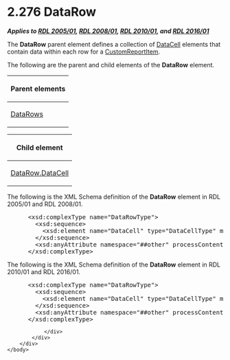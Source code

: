 <html dir="LTR" xmlns:mshelp="http://msdn.microsoft.com/mshelp" xmlns:ddue="http://ddue.schemas.microsoft.com/authoring/2003/5" xmlns:xlink="http://www.w3.org/1999/xlink" xmlns:tool="http://www.microsoft.com/tooltip">
    <head>
        <meta http-equiv="Content-Type" content="text/html; CHARSET=utf-8"></meta>
        <meta name="save" content="history"></meta>
        <title>2.276 DataRow</title>
        <xml>
            <mshelp:toctitle title="2.276 DataRow"></mshelp:toctitle>
            <mshelp:rltitle title="[MS-RDL]: DataRow"></mshelp:rltitle>
            <mshelp:keyword index="A" term="e594b317-1358-4af1-b555-a153daf8fc72"></mshelp:keyword>
            <mshelp:attr name="DCSext.ContentType" value="open specification"></mshelp:attr>
            <mshelp:attr name="AssetID" value="e594b317-1358-4af1-b555-a153daf8fc72"></mshelp:attr>
            <mshelp:attr name="TopicType" value="kbRef"></mshelp:attr>
            <mshelp:attr name="DCSext.Title" value="[MS-RDL]: DataRow" />
        </xml>
    </head>
    <body>
        <div id="header">
            <h1 class="heading">2.276 DataRow</h1>
        </div>
        <div id="mainSection">
            <div id="mainBody">
                <div id="allHistory" class="saveHistory"></div>
                <div id="sectionSection0" class="section" name="collapseableSection">
                    

<p><b><i>Applies to </i></b><a href="3ebe2912-4958-4832-b391-cad1f5e13338.md"><b><i>RDL 2005/01</i></b></a><b><i>,
</i></b><a href="1e855f94-4617-47e4-b89e-0856c6cb420f.md"><b><i>RDL 2008/01</i></b></a><b><i>,
</i></b><a href="3428e690-a348-4ec7-8a6a-8efb42d2cdee.md"><b><i>RDL 2010/01</i></b></a><b><i>,
and </i></b><a href="52ce3983-2bfc-4e72-9359-42aaf5fe4509.md"><b><i>RDL 2016/01</i></b></a></p>

<p>The <b>DataRow</b> parent element defines a collection of <a href="8d4f08f4-2da6-4829-8d90-9bf11e042c94.md">DataCell</a> elements that
contain data within each row for a <a href="6bb7b35c-e517-4444-a96b-9f2ccdd1a642.md">CustomReportItem</a>.</p>

<p>The following are the parent and child elements of the <b>DataRow</b>
element.</p>

<table>
 <thead>
  <tr>
   <th>
   <p>Parent elements</p>
   </th>
  </tr>
 </thead>
 <tr>
  <td>
  <p><a href="25f3bc9e-1f49-4374-9579-7ab0389a8b6b.md">DataRows</a></p>
  </td>
 </tr>
</table>

<p> </p>

<table>
 <thead>
  <tr>
   <th>
   <p>Child element</p>
   </th>
  </tr>
 </thead>
 <tr>
  <td>
  <p><a href="29767cc1-e80f-438f-86b4-e41ee9bc81c4.md">DataRow.DataCell</a></p>
  </td>
 </tr>
</table>

<p>The following is the XML Schema definition of the <b>DataRow</b>
element in RDL 2005/01 and RDL 2008/01.</p>

<dl>
<dd>
<div><pre> &lt;xsd:complexType name=&quot;DataRowType&quot;&gt;
   &lt;xsd:sequence&gt;
     &lt;xsd:element name=&quot;DataCell&quot; type=&quot;DataCellType&quot; maxOccurs=&quot;unbounded&quot; /&gt;
   &lt;/xsd:sequence&gt;
   &lt;xsd:anyAttribute namespace=&quot;##other&quot; processContents=&quot;skip&quot; /&gt;
 &lt;/xsd:complexType&gt;
</pre></div>
</dd></dl>

<p>The following is the XML Schema definition of the <b>DataRow</b>
element in RDL 2010/01 and RDL 2016/01.</p>

<dl>
<dd>
<div><pre> &lt;xsd:complexType name=&quot;DataRowType&quot;&gt;
   &lt;xsd:sequence&gt;
     &lt;xsd:element name=&quot;DataCell&quot; type=&quot;DataCellType&quot; maxOccurs=&quot;unbounded&quot; /&gt;
   &lt;/xsd:sequence&gt;
   &lt;xsd:anyAttribute namespace=&quot;##other&quot; processContents=&quot;lax&quot; /&gt;
 &lt;/xsd:complexType&gt;
</pre></div>
</dd></dl>


                </div>
            </div>
        </div>
    </body>
</html>